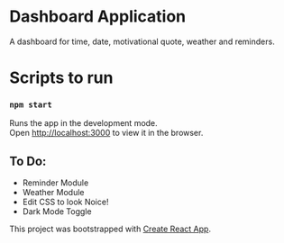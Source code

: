 # Dashboard Application
 A dashboard for time, date, motivational quote, weather and reminders.

# Scripts to run

### `npm start`

Runs the app in the development mode.\
Open [http://localhost:3000](http://localhost:3000) to view it in the browser.

## To Do:
- Reminder Module
- Weather Module
- Edit CSS to look Noice!
- Dark Mode Toggle


This project was bootstrapped with [Create React App](https://github.com/facebook/create-react-app).